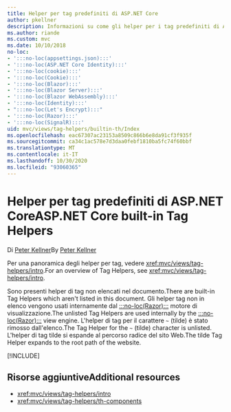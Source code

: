 ```yaml
---
title: Helper per tag predefiniti di ASP.NET Core
author: pkellner
description: Informazioni su come gli helper per i tag predefiniti di ASP.NET Core sono utili per incrementare la produttività.
ms.author: riande
ms.custom: mvc
ms.date: 10/10/2018
no-loc:
- ':::no-loc(appsettings.json):::'
- ':::no-loc(ASP.NET Core Identity):::'
- ':::no-loc(cookie):::'
- ':::no-loc(Cookie):::'
- ':::no-loc(Blazor):::'
- ':::no-loc(Blazor Server):::'
- ':::no-loc(Blazor WebAssembly):::'
- ':::no-loc(Identity):::'
- ":::no-loc(Let's Encrypt):::"
- ':::no-loc(Razor):::'
- ':::no-loc(SignalR):::'
uid: mvc/views/tag-helpers/builtin-th/Index
ms.openlocfilehash: eac67307ac23153a8509c866b6e8da91cf3f935f
ms.sourcegitcommit: ca34c1ac578e7d3daa0febf1810ba5fc74f60bbf
ms.translationtype: MT
ms.contentlocale: it-IT
ms.lasthandoff: 10/30/2020
ms.locfileid: "93060365"
---
```

# <a name="aspnet-core-built-in-tag-helpers"></a><span data-ttu-id="56355-103">Helper per tag predefiniti di ASP.NET Core</span><span class="sxs-lookup"><span data-stu-id="56355-103">ASP.NET Core built-in Tag Helpers</span></span>

<span data-ttu-id="56355-104">Di [Peter Kellner](https://peterkellner.net)</span><span class="sxs-lookup"><span data-stu-id="56355-104">By [Peter Kellner](https://peterkellner.net)</span></span>

<span data-ttu-id="56355-105">Per una panoramica degli helper per tag, vedere <xref:mvc/views/tag-helpers/intro>.</span><span class="sxs-lookup"><span data-stu-id="56355-105">For an overview of Tag Helpers, see <xref:mvc/views/tag-helpers/intro>.</span></span>

<span data-ttu-id="56355-106">Sono presenti helper di tag non elencati nel documento.</span><span class="sxs-lookup"><span data-stu-id="56355-106">There are built-in Tag Helpers which aren't listed in this document.</span></span> <span data-ttu-id="56355-107">Gli helper tag non in elenco vengono usati internamente dal [:::no-loc(Razor):::](xref:mvc/views/razor) motore di visualizzazione.</span><span class="sxs-lookup"><span data-stu-id="56355-107">The unlisted Tag Helpers are used internally by the [:::no-loc(Razor):::](xref:mvc/views/razor) view engine.</span></span> <span data-ttu-id="56355-108">L'helper di tag per il carattere `~` (tilde) è stato rimosso dall'elenco.</span><span class="sxs-lookup"><span data-stu-id="56355-108">The Tag Helper for the `~` (tilde) character is unlisted.</span></span> <span data-ttu-id="56355-109">L'helper di tag tilde si espande al percorso radice del sito Web.</span><span class="sxs-lookup"><span data-stu-id="56355-109">The tilde Tag Helper expands to the root path of the website.</span></span>

[!INCLUDE[](~/includes/built-in-TH.md)]

## <a name="additional-resources"></a><span data-ttu-id="56355-110">Risorse aggiuntive</span><span class="sxs-lookup"><span data-stu-id="56355-110">Additional resources</span></span>

* <xref:mvc/views/tag-helpers/intro>
* <xref:mvc/views/tag-helpers/th-components>
